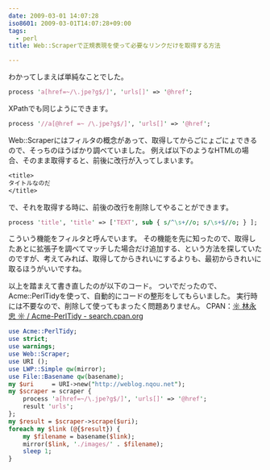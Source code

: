 ```yaml
---
date: 2009-03-01 14:07:28
iso8601: 2009-03-01T14:07:28+09:00
tags:
  - perl
title: Web::Scraperで正規表現を使って必要なリンクだけを取得する方法

---
```


わかってしまえば単純なことでした。
```perl
process 'a[href=~/\.jpe?g$/]', 'urls[]' => '@href';
```
XPathでも同じようにできます。
```perl
process '//a[@href =~ /\.jpe?g$/]', 'urls[]' => '@href';
```
Web::Scraperにはフィルタの概念があって、取得してからごにょごにょできるので、そっちのほうばかり調べていました。
例えば以下のようなHTMLの場合、そのまま取得すると、前後に改行が入ってしまいます。
```perl
<title>
タイトルなのだ
</title>
```
で、それを取得する時に、前後の改行を削除してやることができます。
```perl
process 'title', 'title' => ['TEXT', sub { s/^\s+//o; s/\s+$//o; } ];
```
こういう機能をフィルタと呼んでいます。
その機能を先に知ったので、取得したあとに拡張子を調べてマッチした場合だけ追加する、という方法を探していたのですが、考えてみれば、取得してからきれいにするよりも、最初からきれいに取るほうがいいですね。


以上を踏まえて書き直したのが以下のコード。
ついでだったので、Acme::PerlTidyを使って、自動的にコードの整形をしてもらいました。
実行時には不要なので、削除して使ってもまったく問題ありません。
CPAN：<a href="http://search.cpan.org/dist/Acme-PerlTidy/">☼ 林永忠 ☼ / Acme-PerlTidy - search.cpan.org</a>
```perl
use Acme::PerlTidy;
use strict;
use warnings;
use Web::Scraper;
use URI ();
use LWP::Simple qw(mirror);
use File::Basename qw(basename);
my $uri     = URI->new("http://weblog.nqou.net");
my $scraper = scraper {
    process 'a[href=~/\.jpe?g$/]', 'urls[]' => '@href';
    result 'urls';
};
my $result = $scraper->scrape($uri);
foreach my $link (@{$result}) {
    my $filename = basename($link);
    mirror($link, './images/' . $filename);
    sleep 1;
}
```
